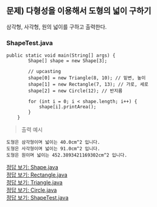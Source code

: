 ## 문제) 다형성을 이용해서 도형의 넓이 구하기
삼각형, 사각형, 원의 넓이를 구하고 출력한다.

### ShapeTest.java
```
public static void main(String[] args) {
		Shape[] shape = new Shape[3];
		
		// upcasting
		shape[0] = new Triangle(8, 10); // 밑변, 높이
		shape[1] = new Rectangle(7, 13); // 가로, 세로
		shape[2] = new Circle(12); // 반지름

		for (int i = 0; i < shape.length; i++) {
			shape[i].printArea();
		}
	}
```
> 출력 예시
```
도형은 삼각형이며 넓이는 40.0cm^2 입니다.  
도형은 사각형이며 넓이는 91.0cm^2 입니다.  
도형은 원이며 넓이는 452.3893421169302cm^2 입니다.  
```

[정답 보기: Shape.java](Shape.java)  
[정답 보기: Rectangle.java](Rectangle.java)  
[정답 보기: Triangle.java](Triangle.java)  
[정답 보기: Circle.java](Circle.java)  
[정답 보기: ShapeTest.java](ShapeTest.java)  